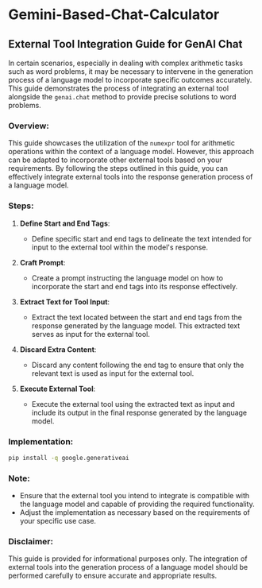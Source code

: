 # Gemini-Based-Chat-Calculator

## External Tool Integration Guide for GenAI Chat

In certain scenarios, especially in dealing with complex arithmetic tasks such as word problems, it may be necessary to intervene in the generation process of a language model to incorporate specific outcomes accurately. This guide demonstrates the process of integrating an external tool alongside the `genai.chat` method to provide precise solutions to word problems.

### Overview:
This guide showcases the utilization of the `numexpr` tool for arithmetic operations within the context of a language model. However, this approach can be adapted to incorporate other external tools based on your requirements. By following the steps outlined in this guide, you can effectively integrate external tools into the response generation process of a language model.

### Steps:

1. **Define Start and End Tags**:
   - Define specific start and end tags to delineate the text intended for input to the external tool within the model's response.

2. **Craft Prompt**:
   - Create a prompt instructing the language model on how to incorporate the start and end tags into its response effectively.

3. **Extract Text for Tool Input**:
   - Extract the text located between the start and end tags from the response generated by the language model. This extracted text serves as input for the external tool.

4. **Discard Extra Content**:
   - Discard any content following the end tag to ensure that only the relevant text is used as input for the external tool.

5. **Execute External Tool**:
   - Execute the external tool using the extracted text as input and include its output in the final response generated by the language model.

### Implementation:

```bash
pip install -q google.generativeai
```

### Note:
- Ensure that the external tool you intend to integrate is compatible with the language model and capable of providing the required functionality.
- Adjust the implementation as necessary based on the requirements of your specific use case.

### Disclaimer:
This guide is provided for informational purposes only. The integration of external tools into the generation process of a language model should be performed carefully to ensure accurate and appropriate results.

